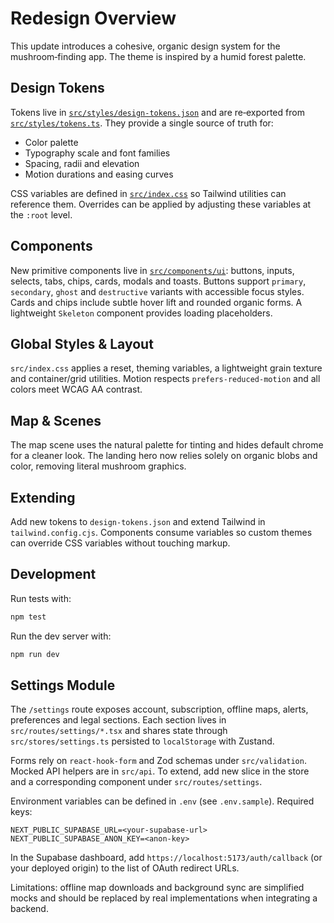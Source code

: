 # Redesign Overview

This update introduces a cohesive, organic design system for the mushroom‑finding app.  The theme is inspired by a humid forest palette.

## Design Tokens
Tokens live in [`src/styles/design-tokens.json`](src/styles/design-tokens.json) and are re‑exported from [`src/styles/tokens.ts`](src/styles/tokens.ts).  They provide a single source of truth for:
- Color palette
- Typography scale and font families
- Spacing, radii and elevation
- Motion durations and easing curves

CSS variables are defined in [`src/index.css`](src/index.css) so Tailwind utilities can reference them.  Overrides can be applied by adjusting these variables at the `:root` level.

## Components
New primitive components live in [`src/components/ui`](src/components/ui): buttons, inputs, selects, tabs, chips, cards, modals and toasts.  Buttons support `primary`, `secondary`, `ghost` and `destructive` variants with accessible focus styles.  Cards and chips include subtle hover lift and rounded organic forms.  A lightweight `Skeleton` component provides loading placeholders.

## Global Styles & Layout
`src/index.css` applies a reset, theming variables, a lightweight grain texture and container/grid utilities.  Motion respects `prefers-reduced-motion` and all colors meet WCAG AA contrast.

## Map & Scenes
The map scene uses the natural palette for tinting and hides default chrome for a cleaner look.  The landing hero now relies solely on organic blobs and color, removing literal mushroom graphics.

## Extending
Add new tokens to `design-tokens.json` and extend Tailwind in `tailwind.config.cjs`.  Components consume variables so custom themes can override CSS variables without touching markup.

## Development
Run tests with:
```bash
npm test
```

Run the dev server with:
```bash
npm run dev
```

## Settings Module

The `/settings` route exposes account, subscription, offline maps, alerts,
preferences and legal sections. Each section lives in
`src/routes/settings/*.tsx` and shares state through `src/stores/settings.ts`
persisted to `localStorage` with Zustand.

Forms rely on `react-hook-form` and Zod schemas under `src/validation`. Mocked
API helpers are in `src/api`. To extend, add new slice in the store and a
corresponding component under `src/routes/settings`.

Environment variables can be defined in `.env` (see `.env.sample`).
Required keys:

```
NEXT_PUBLIC_SUPABASE_URL=<your-supabase-url>
NEXT_PUBLIC_SUPABASE_ANON_KEY=<anon-key>
```

In the Supabase dashboard, add `https://localhost:5173/auth/callback` (or your deployed origin) to the list of OAuth redirect URLs.

Limitations: offline map downloads and background sync are simplified mocks and
should be replaced by real implementations when integrating a backend.
